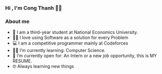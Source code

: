 ### Hi , I'm Cong Thanh 🤔✨ 
### About me
- 🏫 I am a third-year student at National Economics University.
- 🧑‍💻 I love using Software as a solution for every Problem
- 💻 I am a competitive programmer mainly at Codeforces
- 🧑‍🎓 I’m currently learning: Computer Science.
- 🤔 I’m currently open for: An Intern or a new job opportunity, this is MY RESUME.
- 🤓 Always learning new things
 

<!--
**ThanhhCongNguyen/ThanhhCongNguyen** is a ✨ _special_ ✨ repository because its `README.md` (this file) appears on your GitHub profile.

Here are some ideas to get you started:

- 🔭 I’m currently working on ...
- 🌱 I’m currently learning ...
- 👯 I’m looking to collaborate on ...
- 🤔 I’m looking for help with ...
- 💬 Ask me about ...
- 📫 How to reach me: ...
- 😄 Pronouns: ...
- ⚡ Fun fact: ...
-->

